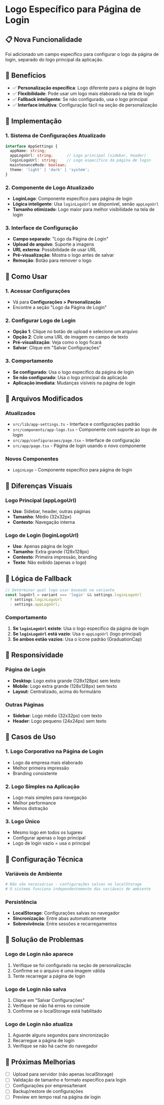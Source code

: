 # Logo Específico para Página de Login

## 📋 Nova Funcionalidade

Foi adicionado um campo específico para configurar o logo da página de login, separado do logo principal da aplicação.

## 🎯 Benefícios

- ✅ **Personalização específica**: Logo diferente para a página de login
- ✅ **Flexibilidade**: Pode usar um logo mais elaborado na tela de login
- ✅ **Fallback inteligente**: Se não configurado, usa o logo principal
- ✅ **Interface intuitiva**: Configuração fácil na seção de personalização

## 🔧 Implementação

### 1. Sistema de Configurações Atualizado
```typescript
interface AppSettings {
  appName: string;
  appLogoUrl: string;      // Logo principal (sidebar, header)
  loginLogoUrl: string;    // Logo específico da página de login
  maintenanceMode: boolean;
  theme: 'light' | 'dark' | 'system';
}
```

### 2. Componente de Logo Atualizado
- **LoginLogo**: Componente específico para página de login
- **Lógica inteligente**: Usa `loginLogoUrl` se disponível, senão `appLogoUrl`
- **Tamanho otimizado**: Logo maior para melhor visibilidade na tela de login

### 3. Interface de Configuração
- **Campo separado**: "Logo da Página de Login"
- **Upload de arquivo**: Suporte a imagens
- **URL externa**: Possibilidade de usar URL
- **Pré-visualização**: Mostra o logo antes de salvar
- **Remoção**: Botão para remover o logo

## 🚀 Como Usar

### 1. Acessar Configurações
- Vá para **Configurações > Personalização**
- Encontre a seção "Logo da Página de Login"

### 2. Configurar Logo de Login
- **Opção 1**: Clique no botão de upload e selecione um arquivo
- **Opção 2**: Cole uma URL de imagem no campo de texto
- **Pré-visualização**: Veja como o logo ficará
- **Salvar**: Clique em "Salvar Configurações"

### 3. Comportamento
- **Se configurado**: Usa o logo específico da página de login
- **Se não configurado**: Usa o logo principal da aplicação
- **Aplicação imediata**: Mudanças visíveis na página de login

## 📁 Arquivos Modificados

### Atualizados
- `src/lib/app-settings.ts` - Interface e configurações padrão
- `src/components/app-logo.tsx` - Componente com suporte ao logo de login
- `src/app/configuracoes/page.tsx` - Interface de configuração
- `src/app/page.tsx` - Página de login usando o novo componente

### Novos Componentes
- `LoginLogo` - Componente específico para página de login

## 🎨 Diferenças Visuais

### Logo Principal (appLogoUrl)
- **Uso**: Sidebar, header, outras páginas
- **Tamanho**: Médio (32x32px)
- **Contexto**: Navegação interna

### Logo de Login (loginLogoUrl)
- **Uso**: Apenas página de login
- **Tamanho**: Extra grande (128x128px)
- **Contexto**: Primeira impressão, branding
- **Texto**: Não exibido (apenas o logo)

## 🔄 Lógica de Fallback

```typescript
// Determinar qual logo usar baseado na variante
const logoUrl = variant === 'login' && settings.loginLogoUrl 
  ? settings.loginLogoUrl 
  : settings.appLogoUrl;
```

### Comportamento
1. **Se `loginLogoUrl` existe**: Usa o logo específico da página de login
2. **Se `loginLogoUrl` está vazio**: Usa o `appLogoUrl` (logo principal)
3. **Se ambos estão vazios**: Usa o ícone padrão (GraduationCap)

## 📱 Responsividade

### Página de Login
- **Desktop**: Logo extra grande (128x128px) sem texto
- **Mobile**: Logo extra grande (128x128px) sem texto
- **Layout**: Centralizado, acima do formulário

### Outras Páginas
- **Sidebar**: Logo médio (32x32px) com texto
- **Header**: Logo pequeno (24x24px) sem texto

## 🎯 Casos de Uso

### 1. Logo Corporativo na Página de Login
- Logo da empresa mais elaborado
- Melhor primeira impressão
- Branding consistente

### 2. Logo Simples na Aplicação
- Logo mais simples para navegação
- Melhor performance
- Menos distração

### 3. Logo Único
- Mesmo logo em todos os lugares
- Configurar apenas o logo principal
- Logo de login vazio = usa o principal

## 🔧 Configuração Técnica

### Variáveis de Ambiente
```bash
# Não são necessárias - configurações salvas no localStorage
# O sistema funciona independentemente das variáveis de ambiente
```

### Persistência
- **LocalStorage**: Configurações salvas no navegador
- **Sincronização**: Entre abas automaticamente
- **Sobrevivência**: Entre sessões e recarregamentos

## 🐛 Solução de Problemas

### Logo de Login não aparece
1. Verifique se foi configurado na seção de personalização
2. Confirme se o arquivo é uma imagem válida
3. Tente recarregar a página de login

### Logo de Login não salva
1. Clique em "Salvar Configurações"
2. Verifique se não há erros no console
3. Confirme se o localStorage está habilitado

### Logo de Login não atualiza
1. Aguarde alguns segundos para sincronização
2. Recarregue a página de login
3. Verifique se não há cache do navegador

## 🔮 Próximas Melhorias

- [ ] Upload para servidor (não apenas localStorage)
- [ ] Validação de tamanho e formato específico para login
- [ ] Configurações por empresa/tenant
- [ ] Backup/restore de configurações
- [ ] Preview em tempo real na página de login 